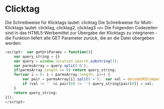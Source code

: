 # Clicktag

Die Schreibweise für Klicktags lautet: clicktag Die Schreibweise für Multi-Klicktags lautet: clicktag, clicktag2,
clicktag3 ``` <n> ``` Die Folgenden Codezeilen sind in das HTML5-Werbemittel zur Übergabe der Klicktags zu integrieren - die
Funktion liefert alle GET Parameter zurück, die an die Datei übergeben werden:  

```js
<script>  var getUriParams = function(){
    var query_string = {}  
    var query = window.location.search.substring(1);  
    var parmsArray = query.split('&');  
    if(parmsArray.length <= 0) return query_string;  
    for(var i = 0; i < parmsArray.length; i++) {  
        var pair = parmsArray[i].split('=');  var val = decodeURIComponent(pair[1]);  
        if (val != '' && pair[0] != '') query_string[pair[0]] = val;  
    }  
    return query_string;  
}();  
</script> 
```